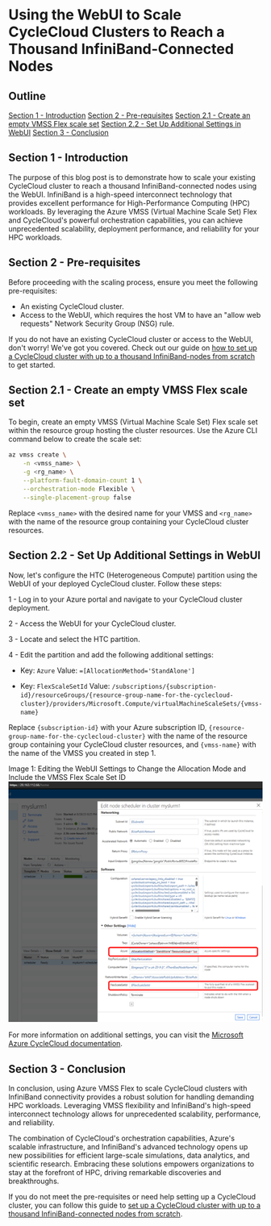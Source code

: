 # Using the WebUI to Scale CycleCloud Clusters to Reach a Thousand InfiniBand-Connected Nodes

## Outline

[Section 1 - Introduction](#section-1---introduction)
[Section 2 - Pre-requisites](#section-2---pre-requisites)
   [Section 2.1 - Create an empty VMSS Flex scale set](#section-2.1---create-an-empty-vmss-flex-scale-set)
   [Section 2.2 - Set Up Additional Settings in WebUI](#section-2.2---set-up-additional-settings-in-webui)
[Section 3 - Conclusion](#section-3---conclusion)

## Section 1 - Introduction

The purpose of this blog post is to demonstrate how to scale your existing CycleCloud cluster to reach a thousand InfiniBand-connected nodes using the WebUI. InfiniBand is a high-speed interconnect technology that provides excellent performance for High-Performance Computing (HPC) workloads. By leveraging the Azure VMSS (Virtual Machine Scale Set) Flex and CycleCloud's powerful orchestration capabilities, you can achieve unprecedented scalability, deployment performance, and reliability for your HPC workloads.

## Section 2 - Pre-requisites

Before proceeding with the scaling process, ensure you meet the following pre-requisites:

* An existing CycleCloud cluster.
* Access to the WebUI, which requires the host VM to have an "allow web requests" Network Security Group (NSG) rule.

If you do not have an existing CycleCloud cluster or access to the WebUI, don't worry! We've got you covered. Check out our guide on [how to set up a CycleCloud cluster with up to a thousand InfiniBand-nodes from scratch](../cyclecloud-flex-ib/) to get started.

## Section 2.1 - Create an empty VMSS Flex scale set

To begin, create an empty VMSS (Virtual Machine Scale Set) Flex scale set within the resource group hosting the cluster resources. Use the Azure CLI command below to create the scale set:

```bash
az vmss create \
    -n <vmss_name> \
    -g <rg_name> \
    --platform-fault-domain-count 1 \
    --orchestration-mode Flexible \
    --single-placement-group false
```

Replace `<vmss_name>` with the desired name for your VMSS and `<rg_name>` with the name of the resource group containing your CycleCloud cluster resources.

## Section 2.2 - Set Up Additional Settings in WebUI

Now, let's configure the HTC (Heterogeneous Compute) partition using the WebUI of your deployed CycleCloud cluster. Follow these steps:

1 - Log in to your Azure portal and navigate to your CycleCloud cluster deployment.

2 - Access the WebUI for your CycleCloud cluster.

3 - Locate and select the HTC partition.

4 - Edit the partition and add the following additional settings:

   - Key: `Azure`
     Value: `=[AllocationMethod='StandAlone']`

   - Key: `FlexScaleSetId`
     Value: `/subscriptions/{subscription-id}/resourceGroups/{resource-group-name-for-the-cyclecloud-cluster}/providers/Microsoft.Compute/virtualMachineScaleSets/{vmss-name}`

Replace `{subscription-id}` with your Azure subscription ID, `{resource-group-name-for-the-cyclecloud-cluster}` with the name of the resource group containing your CycleCloud cluster resources, and `{vmss-name}` with the name of the VMSS you created in step 1.

Image 1: Editing the WebUI Settings to Change the Allocation Mode and Include the VMSS Flex Scale Set ID
![WebUI Settings](assets/webui-settings.png)

For more information on additional settings, you can visit the [Microsoft Azure CycleCloud documentation](https://learn.microsoft.com/en-us/azure/cyclecloud/cluster-references/node-nodearray-reference?view=cyclecloud-8#additional-attributes).

## Section 3 - Conclusion

In conclusion, using Azure VMSS Flex to scale CycleCloud clusters with InfiniBand connectivity provides a robust solution for handling demanding HPC workloads. Leveraging VMSS flexibility and InfiniBand's high-speed interconnect technology allows for unprecedented scalability, performance, and reliability.

The combination of CycleCloud's orchestration capabilities, Azure's scalable infrastructure, and InfiniBand's advanced technology opens up new possibilities for efficient large-scale simulations, data analytics, and scientific research. Embracing these solutions empowers organizations to stay at the forefront of HPC, driving remarkable discoveries and breakthroughs.

If you do not meet the pre-requisites or need help setting up a CycleCloud cluster, you can follow this guide to [set up a CycleCloud cluster with up to a thousand InfiniBand-connected nodes from scratch](../cyclecloud-flex-ib/).
